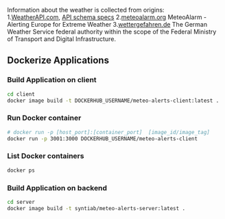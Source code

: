 Information about the weather is collected from origins: <br>
1.[WeatherAPI.com](https://rapidapi.com/weatherapi/api/weatherapi-com),
[API schema specs](https://app.swaggerhub.com/apis-docs/WeatherAPI.com/WeatherAPI/1.0.2#/APIs/forecast-weather)
2.[meteoalarm.org](https://www.meteoalarm.org/) MeteoAlarm - Alerting Europe for
Extreme Weather
3.[wettergefahren.de](https://www.wettergefahren.de/warnungen/warnsituation_landkreise.html?v=1)
The German Weather Service federal authority within the scope of the Federal
Ministry of Transport and Digital Infrastructure.

## Dockerize Applications

### Build Application on client

```sh
cd client
docker image build -t DOCKERHUB_USERNAME/meteo-alerts-client:latest .
```

### Run Docker container

```sh
# docker run -p [host_port]:[container_port]  [image_id/image_tag]
docker run -p 3001:3000 DOCKERHUB_USERNAME/meteo-alerts-client
```

### List Docker containers

```sh
docker ps
```

### Build Application on backend

```sh
cd server
docker image build -t syntiab/meteo-alerts-server:latest .
```
